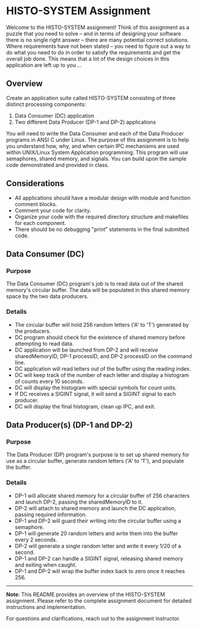 # HISTO-SYSTEM Assignment

Welcome to the HISTO-SYSTEM assignment! Think of this assignment as a puzzle that you need to solve – and in terms of designing your software there is no single right answer – there are many potential correct solutions. Where requirements have not been stated – you need to figure out a way to do what you need to do in order to satisfy the requirements and get the overall job done. This means that a lot of the design choices in this application are left up to you …

## Overview

Create an application suite called HISTO-SYSTEM consisting of three distinct processing components:

1. Data Consumer (DC) application
2. Two different Data Producer (DP-1 and DP-2) applications

You will need to write the Data Consumer and each of the Data Producer programs in ANSI C under Linux. The purpose of this assignment is to help you understand how, why, and when certain IPC mechanisms are used within UNIX/Linux System Application programming. This program will use semaphores, shared memory, and signals. You can build upon the sample code demonstrated and provided in class.

## Considerations

- All applications should have a modular design with module and function comment blocks.
- Comment your code for clarity.
- Organize your code with the required directory structure and makefiles for each component.
- There should be no debugging "print" statements in the final submitted code.

## Data Consumer (DC)

### Purpose

The Data Consumer (DC) program's job is to read data out of the shared memory's circular buffer. The data will be populated in this shared memory space by the two data producers.

### Details

- The circular buffer will hold 256 random letters ('A' to 'T') generated by the producers.
- DC program should check for the existence of shared memory before attempting to read data.
- DC application will be launched from DP-2 and will receive sharedMemoryID, DP-1 processID, and DP-2 processID on the command line.
- DC application will read letters out of the buffer using the reading index.
- DC will keep track of the number of each letter and display a histogram of counts every 10 seconds.
- DC will display the histogram with special symbols for count units.
- If DC receives a SIGINT signal, it will send a SIGINT signal to each producer.
- DC will display the final histogram, clean up IPC, and exit.

## Data Producer(s) (DP-1 and DP-2)

### Purpose

The Data Producer (DP) program's purpose is to set up shared memory for use as a circular buffer, generate random letters ('A' to 'T'), and populate the buffer.

### Details

- DP-1 will allocate shared memory for a circular buffer of 256 characters and launch DP-2, passing the sharedMemoryID to it.
- DP-2 will attach to shared memory and launch the DC application, passing required information.
- DP-1 and DP-2 will guard their writing into the circular buffer using a semaphore.
- DP-1 will generate 20 random letters and write them into the buffer every 2 seconds.
- DP-2 will generate a single random letter and write it every 1/20 of a second.
- DP-1 and DP-2 can handle a SIGINT signal, releasing shared memory and exiting when caught.
- DP-1 and DP-2 will wrap the buffer index back to zero once it reaches 256.

---

**Note**: This README provides an overview of the HISTO-SYSTEM assignment. Please refer to the complete assignment document for detailed instructions and implementation.

For questions and clarifications, reach out to the assignment instructor.
